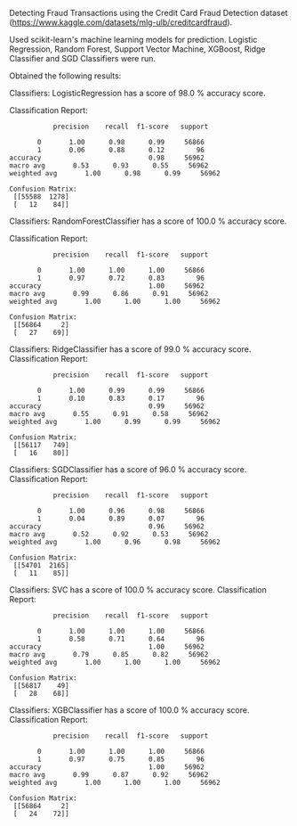 Detecting Fraud Transactions using the Credit Card Fraud Detection dataset (https://www.kaggle.com/datasets/mlg-ulb/creditcardfraud).

Used scikit-learn's machine learning models for prediction. Logistic Regression, Random Forest, Support Vector Machine, XGBoost, Ridge Classifier and SGD Classifiers were run.


Obtained the following results:

Classifiers:  LogisticRegression has a score of 98.0 % accuracy score.

Classification Report: 

               precision    recall  f1-score   support

           0       1.00      0.98      0.99     56866
           1       0.06      0.88      0.12        96
    accuracy                           0.98     56962
    macro avg       0.53      0.93      0.55     56962
    weighted avg       1.00      0.98      0.99     56962
    
    Confusion Matrix: 
     [[55588  1278]
     [   12    84]] 



Classifiers:  RandomForestClassifier has a score of 100.0 % accuracy score.

Classification Report: 

               precision    recall  f1-score   support

           0       1.00      1.00      1.00     56866
           1       0.97      0.72      0.83        96
    accuracy                           1.00     56962
    macro avg       0.99      0.86      0.91     56962
    weighted avg       1.00      1.00      1.00     56962
    
    Confusion Matrix: 
     [[56864     2]
     [   27    69]] 



Classifiers:  RidgeClassifier has a score of 99.0 % accuracy score.
Classification Report: 

               precision    recall  f1-score   support

           0       1.00      0.99      0.99     56866
           1       0.10      0.83      0.17        96
    accuracy                           0.99     56962
    macro avg       0.55      0.91      0.58     56962
    weighted avg       1.00      0.99      0.99     56962
    
    Confusion Matrix: 
     [[56117   749]
     [   16    80]] 



Classifiers:  SGDClassifier has a score of 96.0 % accuracy score.
Classification Report: 

               precision    recall  f1-score   support

           0       1.00      0.96      0.98     56866
           1       0.04      0.89      0.07        96
    accuracy                           0.96     56962
    macro avg       0.52      0.92      0.53     56962
    weighted avg       1.00      0.96      0.98     56962
    
    Confusion Matrix: 
     [[54701  2165]
     [   11    85]] 



Classifiers:  SVC has a score of 100.0 % accuracy score.
Classification Report: 

               precision    recall  f1-score   support

           0       1.00      1.00      1.00     56866
           1       0.58      0.71      0.64        96
    accuracy                           1.00     56962
    macro avg       0.79      0.85      0.82     56962
    weighted avg       1.00      1.00      1.00     56962
    
    Confusion Matrix: 
     [[56817    49]
     [   28    68]] 



Classifiers:  XGBClassifier has a score of 100.0 % accuracy score.
Classification Report: 

               precision    recall  f1-score   support

           0       1.00      1.00      1.00     56866
           1       0.97      0.75      0.85        96
    accuracy                           1.00     56962
    macro avg       0.99      0.87      0.92     56962
    weighted avg       1.00      1.00      1.00     56962
    
    Confusion Matrix: 
     [[56864     2]
     [   24    72]] 
